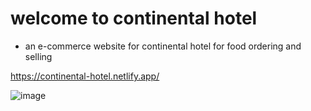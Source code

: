 ﻿# welcome to continental hotel
- an e-commerce website for continental hotel for food ordering and selling

https://continental-hotel.netlify.app/

![image](https://github.com/samwelmakokha/continental-hotel/assets/62178992/f4f64e50-c0a0-418b-bffe-ad2d7c4273b2)

